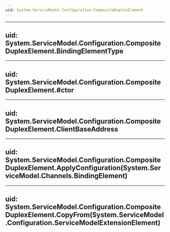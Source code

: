 ```yaml
---
uid: System.ServiceModel.Configuration.CompositeDuplexElement
---
```


---
uid: System.ServiceModel.Configuration.CompositeDuplexElement.BindingElementType
---

---
uid: System.ServiceModel.Configuration.CompositeDuplexElement.#ctor
---

---
uid: System.ServiceModel.Configuration.CompositeDuplexElement.ClientBaseAddress
---

---
uid: System.ServiceModel.Configuration.CompositeDuplexElement.ApplyConfiguration(System.ServiceModel.Channels.BindingElement)
---

---
uid: System.ServiceModel.Configuration.CompositeDuplexElement.CopyFrom(System.ServiceModel.Configuration.ServiceModelExtensionElement)
---
